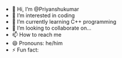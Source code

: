 - 👋 Hi, I’m @Priyanshukumar
- 👀 I’m interested in coding
- 🌱 I’m currently learning C++ programming 
- 💞️ I’m looking to collaborate on...
- 📫 How to reach me 
- 😄 Pronouns: he/him
- ⚡ Fun fact: 

<!---
Priyanshusrivast/Priyanshusrivast is a ✨ special ✨ repository because its `README.md` (this file) appears on your GitHub profile.
You can click the Preview link to take a look at your changes.
--->
